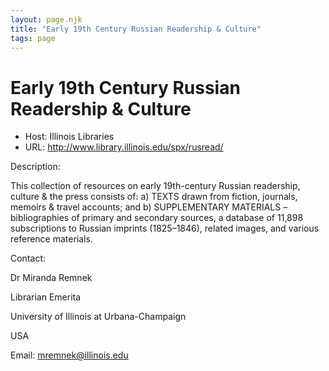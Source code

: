 ```yaml
---
layout: page.njk
title: "Early 19th Century Russian Readership & Culture"
tags: page
---
```

# Early 19th Century Russian Readership & Culture








* Host: Illinois Libraries
* URL: <http://www.library.illinois.edu/spx/rusread/>



Description:


This collection of resources on early
 19th-century Russian readership, culture & the press consists of: a)
 TEXTS drawn from fiction, journals, memoirs & travel accounts; and b)
 SUPPLEMENTARY MATERIALS – bibliographies of primary and secondary sources,
 a database of 11,898 subscriptions to Russian imprints (1825–1846),
 related images, and various reference materials.



Contact:



Dr Miranda Remnek


Librarian Emerita


University of Illinois at Urbana-Champaign


USA


Email: 
 [mremnek@illinois.edu](mailto:mremnek@illinois.edu)





